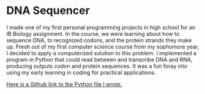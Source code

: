 # DNA Sequencer

I made one of my first personal programming projects in high school for an IB Biology assignment. In the course, we were learning about how to sequence DNA, to recognized codons, and the protein strands they make up. Fresh out of my first computer science course from my sophomore year, I decided to apply a computerized solution to this problem. I implemented a program in Python that could read between and transcribe DNA and RNA, producing outputs codon and protein sequences. It was a fun foray into using my early learning in coding for practical applications.

[Here is a Github link to the Python file I wrote.](../resources/codon.py)